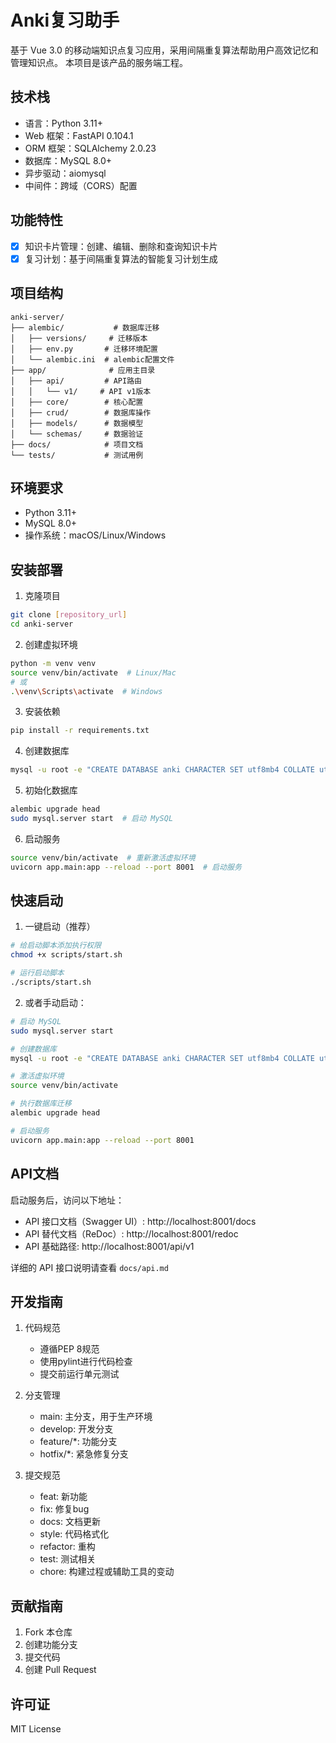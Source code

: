 # Anki复习助手

基于 Vue 3.0 的移动端知识点复习应用，采用间隔重复算法帮助用户高效记忆和管理知识点。
本项目是该产品的服务端工程。

## 技术栈
- 语言：Python 3.11+
- Web 框架：FastAPI 0.104.1
- ORM 框架：SQLAlchemy 2.0.23
- 数据库：MySQL 8.0+
- 异步驱动：aiomysql
- 中间件：跨域（CORS）配置

## 功能特性
- [x] 知识卡片管理：创建、编辑、删除和查询知识卡片
- [x] 复习计划：基于间隔重复算法的智能复习计划生成

## 项目结构
```
anki-server/
├── alembic/           # 数据库迁移
│   ├── versions/     # 迁移版本
│   ├── env.py       # 迁移环境配置
│   └── alembic.ini  # alembic配置文件
├── app/              # 应用主目录
│   ├── api/         # API路由
│   │   └── v1/     # API v1版本
│   ├── core/        # 核心配置
│   ├── crud/        # 数据库操作
│   ├── models/      # 数据模型
│   └── schemas/     # 数据验证
├── docs/            # 项目文档
└── tests/           # 测试用例
```

## 环境要求
- Python 3.11+
- MySQL 8.0+
- 操作系统：macOS/Linux/Windows

## 安装部署
1. 克隆项目
```bash
git clone [repository_url]
cd anki-server
```

2. 创建虚拟环境
```bash
python -m venv venv
source venv/bin/activate  # Linux/Mac
# 或
.\venv\Scripts\activate  # Windows
```

3. 安装依赖
```bash
pip install -r requirements.txt
```

4. 创建数据库
```bash
mysql -u root -e "CREATE DATABASE anki CHARACTER SET utf8mb4 COLLATE utf8mb4_unicode_ci;"
```

5. 初始化数据库
```bash
alembic upgrade head
sudo mysql.server start  # 启动 MySQL
```

6. 启动服务
```bash
source venv/bin/activate  # 重新激活虚拟环境
uvicorn app.main:app --reload --port 8001  # 启动服务
```


## 快速启动
1. 一键启动（推荐）
```bash
# 给启动脚本添加执行权限
chmod +x scripts/start.sh

# 运行启动脚本
./scripts/start.sh
```

2. 或者手动启动：
```bash
# 启动 MySQL
sudo mysql.server start

# 创建数据库
mysql -u root -e "CREATE DATABASE anki CHARACTER SET utf8mb4 COLLATE utf8mb4_unicode_ci;"

# 激活虚拟环境
source venv/bin/activate

# 执行数据库迁移
alembic upgrade head

# 启动服务
uvicorn app.main:app --reload --port 8001
```

## API文档
启动服务后，访问以下地址：

- API 接口文档（Swagger UI）: http://localhost:8001/docs
- API 替代文档（ReDoc）: http://localhost:8001/redoc
- API 基础路径: http://localhost:8001/api/v1

详细的 API 接口说明请查看 `docs/api.md`

## 开发指南
1. 代码规范
   - 遵循PEP 8规范
   - 使用pylint进行代码检查
   - 提交前运行单元测试

2. 分支管理
   - main: 主分支，用于生产环境
   - develop: 开发分支
   - feature/*: 功能分支
   - hotfix/*: 紧急修复分支

3. 提交规范
   - feat: 新功能
   - fix: 修复bug
   - docs: 文档更新
   - style: 代码格式化
   - refactor: 重构
   - test: 测试相关
   - chore: 构建过程或辅助工具的变动

## 贡献指南
1. Fork 本仓库
2. 创建功能分支
3. 提交代码
4. 创建 Pull Request

## 许可证
MIT License